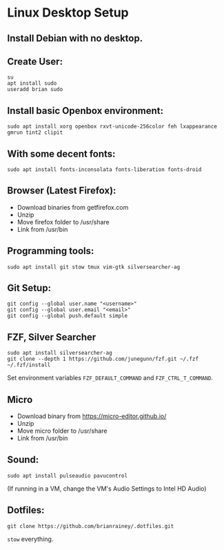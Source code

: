 # Linux Desktop Setup

## Install Debian with no desktop.

## Create User:

    su
    apt install sudo
    useradd brian sudo

## Install basic Openbox environment:

    sudo apt install xorg openbox rxvt-unicode-256color feh lxappearance gmrun tint2 clipit

## With some decent fonts:

    sudo apt install fonts-inconsolata fonts-liberation fonts-droid

## Browser (Latest Firefox):

* Download binaries from getfirefox.com
* Unzip
* Move firefox folder to /usr/share
* Link from /usr/bin

## Programming tools:

    sudo apt install git stow tmux vim-gtk silversearcher-ag

## Git Setup:

    git config --global user.name "<username>"
    git config --global user.email "<email>"
    git config --global push.default simple

## FZF, Silver Searcher

    sudo apt install silversearcher-ag
    git clone --depth 1 https://github.com/junegunn/fzf.git ~/.fzf
    ~/.fzf/install

Set environment variables `FZF_DEFAULT_COMMAND` and `FZF_CTRL_T_COMMAND`.

## Micro

* Download binary from https://micro-editor.github.io/
* Unzip
* Move micro folder to /usr/share
* Link from /usr/bin

## Sound:

    sudo apt install pulseaudio pavucontrol

(If running in a VM, change the VM's Audio Settings to Intel HD Audio)

## Dotfiles:

    git clone https://github.com/brianrainey/.dotfiles.git

`stow` everything.
